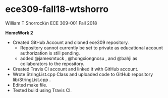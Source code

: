 # ece309-fall18-wtshorro
William T Shorrock\n
ECE 309-001
Fall 2018

**HomeWork 2**
  * Created GitHub Account and cloned ece309 repository.
      * Repository cannot currently be set to private as educational account authorization is still pending. 
      * added @jamesmtuck , @hongxiongncsu , and @bahji as collaborators to the repository. 
  * Created Travis CI account and linked it with GitHub account.
  * Wrote StringList.cpp Class and uploaded code to GitHub repository lib/StringList.cpp .
  * Edited make file.
  * Tested build using Travis CI.
  

